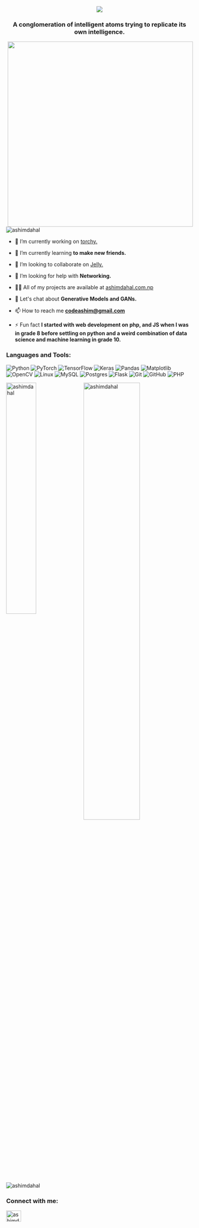 
<h1 align="center">
  <img src="https://readme-typing-svg.demolab.com/?lines=Hi 👋, I'm Ashim Dahal&font=Fira%20Code&center=true&width=440&height=45&color=f75c7e&vCenter=true&pause=2&size=28">
  </h1>
<h3 align="center">A conglomeration of intelligent atoms trying to replicate its own intelligence.</h3>

<img align="right" width='500' src="https://art-twerks.com/wp-content/uploads/2018/10/ai-head-android-robot-artist.gif">

<p align="left"> <img src="https://komarev.com/ghpvc/?username=ashimdahal&label=Profile%20views&color=0e75b6&style=flat" alt="ashimdahal" /> </p>

- 🔭 I’m currently working on [torchy.](https://github.com/ashimdahal/easy-torch)

- 🌱 I’m currently learning **to make new friends.**

- 👯 I’m looking to collaborate on [Jelly.](https://github.com/ashimdahal/jelly)

- 🤝 I’m looking for help with **Networking.**

- 👨‍💻 All of my projects are available at [ashimdahal.com.np](ashimdahal.com.np)

- 💬 Let's chat about **Generative Models and GANs.**

- 📫 How to reach me **codeashim@gmail.com**

- ⚡ Fun fact **I started with web development on php, and JS when I was in grade 8 before settling on python and a weird combination of data science and machine learning in grade 10.**


<h3 align="left">Languages and Tools:</h3>
<p align="left"> 
  
![Python](https://img.shields.io/badge/python-3670A0?style=for-the-badge&logo=python&logoColor=ffdd54)
![PyTorch](https://img.shields.io/badge/PyTorch-%23EE4C2C.svg?style=for-the-badge&logo=PyTorch&logoColor=white)
![TensorFlow](https://img.shields.io/badge/TensorFlow-%23FF6F00.svg?style=for-the-badge&logo=TensorFlow&logoColor=white)
![Keras](https://img.shields.io/badge/Keras-%23D00000.svg?style=for-the-badge&logo=Keras&logoColor=white)
![Pandas](https://img.shields.io/badge/pandas-%23150458.svg?style=for-the-badge&logo=pandas&logoColor=white)
![Matplotlib](https://img.shields.io/badge/Matplotlib-%23ffffff.svg?style=for-the-badge&logo=Matplotlib&logoColor=black)
![OpenCV](https://img.shields.io/badge/opencv-%23white.svg?style=for-the-badge&logo=opencv&logoColor=white)
![Linux](https://img.shields.io/badge/Linux-FCC624?style=for-the-badge&logo=linux&logoColor=black)
![MySQL](https://img.shields.io/badge/mysql-%2300f.svg?style=for-the-badge&logo=mysql&logoColor=white)
![Postgres](https://img.shields.io/badge/postgres-%23316192.svg?style=for-the-badge&logo=postgresql&logoColor=white)
![Flask](https://img.shields.io/badge/flask-%23000.svg?style=for-the-badge&logo=flask&logoColor=white)
![Git](https://img.shields.io/badge/git-%23F05033.svg?style=for-the-badge&logo=git&logoColor=white)
![GitHub](https://img.shields.io/badge/github-%23121011.svg?style=for-the-badge&logo=github&logoColor=white)
![PHP](https://img.shields.io/badge/php-%23777BB4.svg?style=for-the-badge&logo=php&logoColor=white)

</p>

<p><img width="40%" align="left" src="https://github-readme-stats-gni594df7-ashimdahal.vercel.app/api/top-langs?username=ashimdahal&show_icons=true&layout=compact&theme=radical&hide=dart,css,HTML,scss" alt="ashimdahal" /></p>

<p>&nbsp;<img width="55%" align="center" src="https://github-readme-stats-gni594df7-ashimdahal.vercel.app/api?username=ashimdahal&count_private=true&theme=radical&show_icons=true" alt="ashimdahal" /></p>
<!-- ![Ashim's GitHub stats](https://github-readme-stats.vercel.app/api?username=ashimdahal&show_icons=true&locale=en&count_private=true&theme=radical) -->

<!-- [![Ashim's GitHub stats](https://github-readme-stats.vercel.app/api?username=ashimdahal&count_private=true&theme=radical&show_icons=true)](https://github.com/ashimdahal) -->

<p><img align="center" src="https://github-readme-streak-stats.herokuapp.com/?user=ashimdahal&theme=radical" alt="ashimdahal" /></p>

<h3 align="left">Connect with me:</h3>
<p align="left">
<a href="https://linkedin.com/in/ashimdahal" target="blank"><img align="center" src="https://raw.githubusercontent.com/rahuldkjain/github-profile-readme-generator/master/src/images/icons/Social/linked-in-alt.svg" alt="ashimdahal" height="30" width="40" /></a>
</p>
